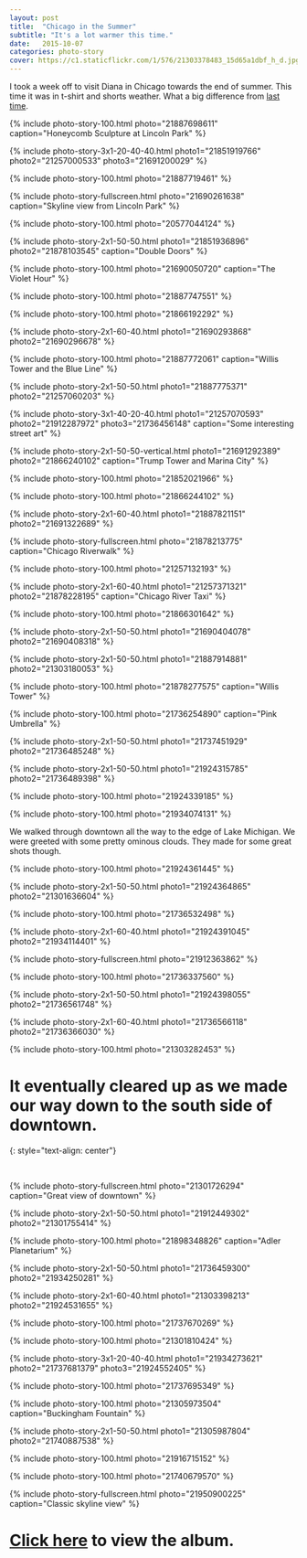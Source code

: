 ```yaml
---
layout: post
title:  "Chicago in the Summer"
subtitle: "It's a lot warmer this time."
date:   2015-10-07
categories: photo-story
cover: https://c1.staticflickr.com/1/576/21303378483_15d65a1dbf_h_d.jpg
---
```


I took a week off to visit Diana in Chicago towards the end of summer.  This time it was in t-shirt and shorts weather. What a big difference from [last time](/posts/downtown-chicago/). 

{% include photo-story-100.html photo="21887698611" caption="Honeycomb Sculpture at Lincoln Park" %}

{% include photo-story-3x1-20-40-40.html photo1="21851919766" photo2="21257000533" photo3="21691200029" %}

{% include photo-story-100.html photo="21887719461" %}

{% include photo-story-fullscreen.html photo="21690261638" caption="Skyline view from Lincoln Park" %}

{% include photo-story-100.html photo="20577044124" %}

{% include photo-story-2x1-50-50.html photo1="21851936896" photo2="21878103545" caption="Double Doors" %}

{% include photo-story-100.html photo="21690050720" caption="The Violet Hour" %}

{% include photo-story-100.html photo="21887747551" %}

{% include photo-story-100.html photo="21866192292" %}

{% include photo-story-2x1-60-40.html photo1="21690293868" photo2="21690296678" %}

{% include photo-story-100.html photo="21887772061" caption="Willis Tower and the Blue Line" %}

{% include photo-story-2x1-50-50.html photo1="21887775371" photo2="21257060203" %}

<div class="img-section-divider"></div>

{% include photo-story-3x1-40-20-40.html photo1="21257070593" photo2="21912287972" photo3="21736456148" caption="Some interesting street art" %}

<div class="img-section-divider"></div>

{% include photo-story-2x1-50-50-vertical.html photo1="21691292389" photo2="21866240102" caption="Trump Tower and Marina City" %}

{% include photo-story-100.html photo="21852021966" %}

{% include photo-story-100.html photo="21866244102" %}

{% include photo-story-2x1-60-40.html photo1="21887821151" photo2="21691322689" %}

{% include photo-story-fullscreen.html photo="21878213775" caption="Chicago Riverwalk" %}

{% include photo-story-100.html photo="21257132193" %}

{% include photo-story-2x1-60-40.html photo1="21257371321" photo2="21878228195" caption="Chicago River Taxi" %}

{% include photo-story-100.html photo="21866301642" %}

{% include photo-story-2x1-50-50.html photo1="21690404078" photo2="21690408318" %}

{% include photo-story-2x1-50-50.html photo1="21887914881" photo2="21303180053" %}

{% include photo-story-100.html photo="21878277575" caption="Willis Tower" %}

<div class="img-section-divider"></div>

{% include photo-story-100.html photo="21736254890" caption="Pink Umbrella" %}

{% include photo-story-2x1-50-50.html photo1="21737451929" photo2="21736485248" %}

{% include photo-story-2x1-50-50.html photo1="21924315785" photo2="21736489398" %}

{% include photo-story-100.html photo="21924339185" %}

{% include photo-story-100.html photo="21934074131" %}

<div class="img-section-divider"></div>

We walked through downtown all the way to the edge of Lake Michigan.  We were greeted with some pretty ominous clouds.  They made for some  great shots though.

{% include photo-story-100.html photo="21924361445" %}

{% include photo-story-2x1-50-50.html photo1="21924364865" photo2="21301636604" %}

{% include photo-story-100.html photo="21736532498" %}

{% include photo-story-2x1-60-40.html photo1="21924391045" photo2="21934114401" %}

{% include photo-story-fullscreen.html photo="21912363862" %}

{% include photo-story-100.html photo="21736337560" %}

{% include photo-story-2x1-50-50.html photo1="21924398055" photo2="21736561748" %}

{% include photo-story-2x1-60-40.html photo1="21736566118" photo2="21736366030" %}

{% include photo-story-100.html photo="21303282453" %}

<div class="img-section-divider"></div>

It eventually cleared up as we made our way down to the south side of downtown.
===
{: style="text-align: center"}

<br>

{% include photo-story-fullscreen.html photo="21301726294" caption="Great view of downtown" %}

{% include photo-story-2x1-50-50.html photo1="21912449302" photo2="21301755414" %}

{% include photo-story-100.html photo="21898348826" caption="Adler Planetarium" %}

{% include photo-story-2x1-50-50.html photo1="21736459300" photo2="21934250281" %}

{% include photo-story-2x1-60-40.html photo1="21303398213" photo2="21924531655" %}

{% include photo-story-100.html photo="21737670269" %}

{% include photo-story-100.html photo="21301810424" %}

{% include photo-story-3x1-20-40-40.html photo1="21934273621" photo2="21737681379" photo3="21924552405" %}

{% include photo-story-100.html photo="21737695349" %}

{% include photo-story-100.html photo="21305973504" caption="Buckingham Fountain" %}

{% include photo-story-2x1-50-50.html photo1="21305987804" photo2="21740887538" %}

{% include photo-story-100.html photo="21916715152" %}

{% include photo-story-100.html photo="21740679570" %}

{% include photo-story-fullscreen.html photo="21950900225" caption="Classic skyline view" %}

<div class="img-section-divider"></div>

[Click here](https://www.flickr.com/photos/wyattlam/albums/72157658863320849) to view the album.
====
